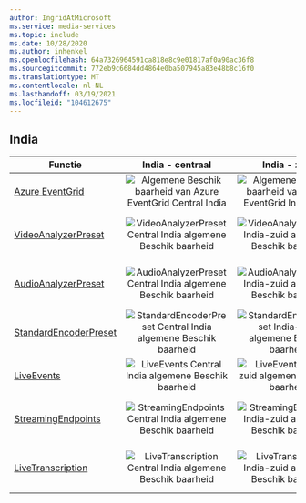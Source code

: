 ```yaml
---
author: IngridAtMicrosoft
ms.service: media-services
ms.topic: include
ms.date: 10/28/2020
ms.author: inhenkel
ms.openlocfilehash: 64a7326964591ca818e8c9e01817af0a90ac36f8
ms.sourcegitcommit: 772eb9c6684dd4864e0ba507945a83e48b8c16f0
ms.translationtype: MT
ms.contentlocale: nl-NL
ms.lasthandoff: 03/19/2021
ms.locfileid: "104612675"
---
```

<!--Feature availability in region-->
## <a name="india"></a>India

| Functie | India - centraal | India - zuid | India - west |
| --- | :---: | :---: | :---: |
| [Azure EventGrid](../monitoring/reacting-to-media-services-events.md) |![Algemene Beschik baarheid van Azure EventGrid Central India](../media/azure-clouds-regions/ga.svg)  |![Algemene Beschik baarheid van Azure EventGrid India-zuid](../media/azure-clouds-regions/ga.svg) |![Algemene Beschik baarheid voor Azure EventGrid West-India](../media/azure-clouds-regions/ga.svg)  |
| [VideoAnalyzerPreset](../analyzing-video-audio-files-concept.md) |![VideoAnalyzerPreset Central India algemene Beschik baarheid](../media/azure-clouds-regions/ga.svg)  | ![VideoAnalyzerPreset India-zuid algemene Beschik baarheid](../media/azure-clouds-regions/ga.svg) |![Algemene Beschik baarheid voor VideoAnalyzerPreset West-India](../media/azure-clouds-regions/ga.svg)  |
| [AudioAnalyzerPreset](../analyzing-video-audio-files-concept.md) |![AudioAnalyzerPreset Central India algemene Beschik baarheid](../media/azure-clouds-regions/ga.svg)  | ![AudioAnalyzerPreset India-zuid algemene Beschik baarheid](../media/azure-clouds-regions/ga.svg) |![Algemene Beschik baarheid voor AudioAnalyzerPreset West-India](../media/azure-clouds-regions/ga.svg)  |
| [StandardEncoderPreset](../encoding-concept.md) |![StandardEncoderPreset Central India algemene Beschik baarheid](../media/azure-clouds-regions/ga.svg)  | ![StandardEncoderPreset India-zuid algemene Beschik baarheid](../media/azure-clouds-regions/ga.svg) | ![Algemene Beschik baarheid voor StandardEncoderPreset West-India](../media/azure-clouds-regions/ga.svg)  |
| [LiveEvents](../live-streaming-overview.md) |![LiveEvents Central India algemene Beschik baarheid](../media/azure-clouds-regions/ga.svg)  | ![LiveEvents India-zuid algemene Beschik baarheid](../media/azure-clouds-regions/ga.svg) | ![Algemene Beschik baarheid voor LiveEvents West-India](../media/azure-clouds-regions/ga.svg) |
| [StreamingEndpoints](../streaming-endpoint-concept.md) |![StreamingEndpoints Central India algemene Beschik baarheid](../media/azure-clouds-regions/ga.svg) | ![StreamingEndpoints India-zuid algemene Beschik baarheid](../media/azure-clouds-regions/ga.svg) |![Algemene Beschik baarheid voor StreamingEndpoints West-India](../media/azure-clouds-regions/ga.svg) |
| [LiveTranscription](../live-transcription.md) |![LiveTranscription Central India algemene Beschik baarheid](../media/azure-clouds-regions/ga.svg) |![LiveTranscription India-zuid algemene Beschik baarheid](../media/azure-clouds-regions/ga.svg) | ![Algemene Beschik baarheid voor LiveTranscription West-India](../media/azure-clouds-regions/ga.svg)  |
